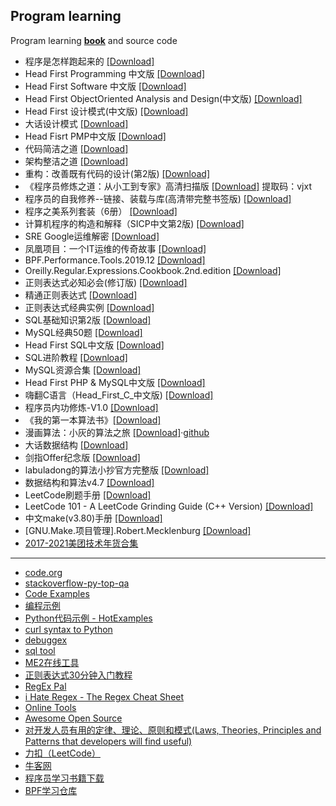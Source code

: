 ## Program learning
Program learning [**book**](/program/book) and source code
- 程序是怎样跑起来的 [[Download]](/program/book/程序是怎样跑起来的_矢泽久雄.pdf)
- Head First Programming 中文版 [[Download]](/program/book/Head%20First%20Programming%20中文版.pdf)
- Head First Software 中文版 [[Download]](/program/book/Head%20First%20Software中文版.pdf)
- Head First ObjectOriented Analysis and Design(中文版) [[Download]](https://drive.google.com/file/d/1oM6dxlMu4oTb-SQfHMXrO5JlAqao_19i/view?usp=sharing)
- Head First 设计模式(中文版) [[Download]](/program/book/Head%20First%20设计模式(中文版).pdf)
- 大话设计模式 [[Download]](https://drive.google.com/file/d/1CEEBv2L9nhpsXYi3rSZnHc6IxEBfs9H3)
- Head Fisrt PMP中文版 [[Download]](/program/book/Head%20Fisrt%20PMP中文版.pdf)
- 代码简洁之道 [[Download]](/program/book/clean%20code-代码整洁之道_中文完整版-带书签.pdf)
- 架构整洁之道 [[Download]](https://drive.google.com/file/d/1uKLy8MdlLzC073OfH4zfF-bRwXQw04w-/view?usp=sharing)
- 重构：改善既有代码的设计(第2版)  [[Download]](/program/book/重构：改善既有代码的设计(第2版).pdf)
- 《程序员修炼之道：从小工到专家》高清扫描版 [[Download]](https://pan.baidu.com/s/1rqECrAtQdBg3d_oQ7zYPGA) 提取码：vjxt
- 程序员的自我修养--链接、装载与库(高清带完整书签版)  [[Download]](/program/book/程序员的自我修养--链接、装载与库(高清带完整书签版).pdf)
- 程序之美系列套装（6册） [[Download]](/program/book/程序之美系列套装（6册）团队之美、项目管理之美、架构之美、数据之美、测试之美、安全之美.pdf)
- 计算机程序的构造和解释（SICP中文第2版) [[Download]](/program/book/计算机程序的构造和解释（SICP中文第2版）.pdf)
- SRE Google运维解密 [[Download]](/program/book/SRE%20Google运维解密.pdf)
- 凤凰项目：一个IT运维的传奇故事 [[Download]](/program/book/凤凰项目：一个IT运维的传奇故事.pdf)
- BPF.Performance.Tools.2019.12 [[Download]](/program/book/BPF.Performance.Tools.2019.12.pdf)
- Oreilly.Regular.Expressions.Cookbook.2nd.edition [[Download]](/program/book/Oreilly.Regular.Expressions.Cookbook.2nd.edition.pdf)
- 正则表达式必知必会(修订版) [[Download]](/program/book/正则表达式必知必会(修订版).pdf)
- 精通正则表达式 [[Download]](/program/book/精通正则表达式.pdf)
- 正则表达式经典实例 [[Download]](/program/book/正则表达式经典实例.pdf)
- SQL基础知识第2版 [[Download]](/program/book/SQL基础知识第2版.zip)
- MySQL经典50题 [[Download]](/program/book/MySQL经典50题.pdf)
- Head First SQL中文版 [[Download]](/program/book/Head%20First%20SQL中文版.pdf)
- SQL进阶教程 [[Download]](/program/book/SQL进阶教程.pdf)
- MySQL资源合集 [[Download]](https://chegva.com/4181.html)
- Head First PHP & MySQL中文版 [[Download]](/program/book/Head%20First%20PHP%20&%20MySQL.pdf)
- 嗨翻C语言（Head_First_C_中文版) [[Download]](https://drive.google.com/file/d/18rcDg9sFCm2HB4ylWVJaW-f8qTLMaywf)
- 程序员内功修炼-V1.0 [[Download]](https://drive.google.com/file/d/1BWErWP1MBA-wEV_NT5VC0uKE-OjdAUdq/view?usp=sharing)
- 《我的第一本算法书》[[Download]](/program/book/《我的第一本算法书》.pdf)
- 漫画算法：小灰的算法之旅 [[Download]](/program/book/漫画算法：小灰的算法之旅.pdf)·[github](https://github.com/bjweimengshu)
- 大话数据结构 [[Download]](/program/book/大话数据结构.pdf)
- 剑指Offer纪念版 [[Download]](/program/book/剑指Offer纪念版.pdf.zip)
- labuladong的算法小抄官方完整版 [[Download]](https://drive.google.com/file/d/17EJRjk5apM955tCpQyOcnh5i44PnSAvs/view?usp=sharing)
- 数据结构和算法v4.7 [[Download]](https://drive.google.com/file/d/1t3qF4614IYimk4Ge9TXl-FzArqfR6Ah_/view?usp=sharing)
- LeetCode刷题手册 [[Download]](/program/book/LeetCode刷题手册.pdf)
- LeetCode 101 - A LeetCode Grinding Guide (C++ Version) [[Download]](/program/book/LeetCode%20101%20-%20A%20LeetCode%20Grinding%20Guide%20(C%2B%2B%20Version).pdf)
- 中文make(v3.80)手册 [[Download]](/program/book/中文make(v3.80)手册.pdf)
- [GNU.Make.项目管理].Robert.Mecklenburg [[Download]](/program/book/[GNU.Make.项目管理].Robert.Mecklenburg.pdf)
- [2017-2021美团技术年货合集](https://chegva.com/5087.html)
---
- [code.org](https://code.org/)
- [stackoverflow-py-top-qa](https://github.com/wklken/stackoverflow-py-top-qa)
- [Code Examples](https://www.programcreek.com/)
- [编程示例](https://vimsky.com/zh-tw/examples/)
- [Python代码示例 - HotExamples](https://python.hotexamples.com/zh/)
- [curl syntax to Python](https://curl.trillworks.com/)
- [debuggex](https://www.debuggex.com/)
- [sql tool](https://tool.lu/sql/)
- [ME2在线工具](http://www.metools.info/)
- [正则表达式30分钟入门教程](https://deerchao.cn/tutorials/regex/regex.htm#mission)
- [RegEx Pal](https://www.regexpal.com/)
- [i Hate Regex - The Regex Cheat Sheet](https://ihateregex.io/)
- [Online Tools](http://emn178.github.io/online-tools/index.html)
- [Awesome Open Source](https://awesomeopensource.com)
- [对开发人员有用的定律、理论、原则和模式(Laws, Theories, Principles and Patterns that developers will find useful)](https://github.com/nusr/hacker-laws-zh)
- [力扣（LeetCode）](https://leetcode-cn.com/)
- [牛客网](https://www.nowcoder.com/)
- [程序员学习书籍下载](https://089u.com/dir/3843664-39387910-f7bb20)
- [BPF学习仓库](https://github.com/DavadDi/bpf_study)
